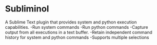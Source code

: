 # Subliminol
A Sublime Text plugin that provides system and python execution capabilities.
-Run system commands
-Run python commands
-Capture output from all executions in a text buffer.
-Retain independent command history for system and python commands
-Supports multiple selections
